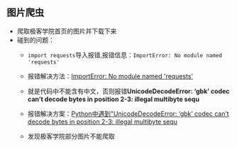 ## 图片爬虫
- 爬取极客学院首页的图片并下载下来
- 碰到的问题：
	+ ``import requests``导入报错,报错信息：``ImportError: No module named 'requests'``
	
	+ 报错解决方法：[ImportError: No module named 'requests'](http://my.oschina.net/chier/blog/341419)
	
	+ 就是代码中不能含有中文，否则报错**UnicodeDecodeError: ‘gbk’ codec can’t decode bytes in position 2-3: illegal multibyte sequ**
	
	+ 报错解决方案：[Python中遇到"UnicodeDecodeError: ‘gbk’ codec can’t decode bytes in position 2-3: illegal multibyte sequ](http://blog.csdn.net/tzs_1041218129/article/details/51581170)
	
	+ 发现极客学院部分图片不能爬取
